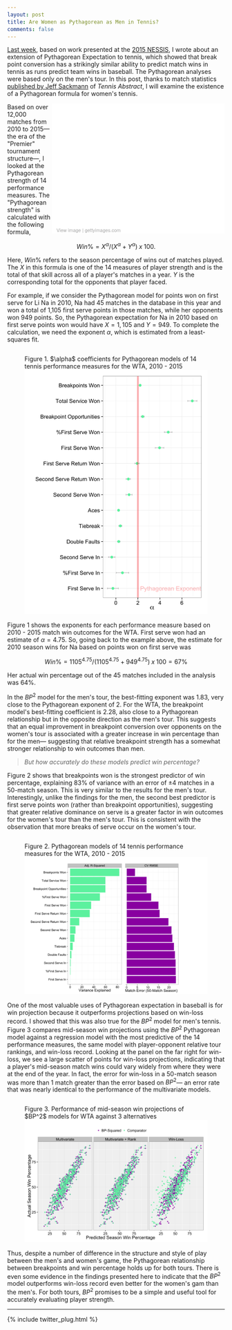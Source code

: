 ```yaml
---
layout: post
title: Are Women as Pythagorean as Men in Tennis?
comments: false
---
```


[Last week](http://on-the-t.com/2015/09/26/Converting-Clutch-Into-Wins/), based on work presented at the [2015 NESSIS](http://www.nessis.org/), I wrote about an extension of Pythagorean Expectation to tennis, which showed that break point conversion has a strikingly similar ability to predict match wins in tennis as runs predict team wins in baseball. The Pythagorean analyses were based only on the men's tour. In this post, thanks to match statistics [published by Jeff Sackmann](https://twitter.com/tennisabstract/status/640558405208424448) of _Tennis Abstract_, I will examine the existence of a Pythagorean formula for women's tennis.

<div class="getty embed image" style="background-color:#fff;display:inline-block;font-family:'Helvetica Neue',Helvetica,Arial,sans-serif;color:#a7a7a7;font-size:11px;width:100%;max-width:400px;float:right;"><div style="overflow:hidden;position:relative;height:0;padding:71.043771% 0 0 0;width:100%"><iframe src="//embed.gettyimages.com/embed/491095340?et=nDDLJfeeTrF-bmYbHrv-uA&viewMoreLink=off&sig=qhCOU88JqiZTvbqD8xcp8srG5igq0vSrDiVUTO_NRmk=&caption=true" width="594" height="422" scrolling="no" frameborder="0" style="display:inline-block;position:absolute;top:0;left:0;width:100%;height:100%;padding:5%;"></iframe></div><p style="margin:0;"></p><div style="padding:0;margin:0 0 0 10px;text-align:left;"><a href="http://www.gettyimages.com/detail/491095340" target="_blank" style="color:#a7a7a7;text-decoration:none;font-weight:normal !important;border:none;display:inline-block;">View image</a> | <a href="http://www.gettyimages.com" target="_blank" style="color:#a7a7a7;text-decoration:none;font-weight:normal !important;border:none;display:inline-block;">gettyimages.com</a></div></div>

Based on over 12,000 matches from 2010 to 2015&mdash;the era of the "Premier" tournament structure&mdash;, I looked at the Pythagorean strength of 14 performance measures. The "Pythagorean strength" is calculated with the following formula,

$$
Win\% = X^\alpha/(X^\alpha + Y^\alpha)\; x\; 100.
$$

Here, $Win\%$ refers to the season percentage of wins out of matches played. The $X$ in this formula is one of the 14 measures of player strength and is the total of that skill across all of a player's matches in a year. $Y$ is the corresponding total for the opponents that player faced. 

For example, if we consider the Pythagorean model for points won on first serve for Li Na in 2010, Na had 45 matches in the database in this year and won a total of 1,105 first serve points in those matches, while her opponents won 949 points. So, the Pythagorean expectation for Na in 2010 based on first serve points won would have $X = 1,105$ and $Y=949$. To complete the calculation, we need the exponent $\alpha$, which is estimated from a least-squares fit. 

<figure style="float:left;">
  <figcaption>Figure 1.  $\alpha$ coefficients for Pythagorean models of 14 tennis performance measures for the WTA, 2010 - 2015</figcaption>
  <img src="/assets/exponent-wta.png"/>
</figure>

Figure 1 shows the exponents for each performance measure based on 2010 - 2015 match win outcomes for the WTA. First serve won had an estimate of $\alpha = 4.75$. So, going back to the example above, the estimate for 2010 season wins for Na based on points won on first serve was 

$$
Win\% = 1105^4.75/(1105^4.75 + 949^4.75)\; x\; 100 = 67\%
$$

Her actual win percentage out of the 45 matches included in the analysis was 64%.

In the $BP^2$ model for the men's tour, the best-fitting exponent was 1.83, very close to the Pythagorean exponent of 2. For the WTA, the breakpoint model's best-fitting coefficient is 2.28, also close to a Pythagorean relationship but in the opposite direction as the men's tour. This suggests that an equal improvement in breakpoint conversion over opponents on the women's tour is associated with a greater increase in win percentage than for the men&mdash; suggesting that relative breakpoint strength has a somewhat stronger relationship to win outcomes than men. 

> _But how accurately do these models predict win percentage?_

Figure 2 shows that breakpoints won is the strongest predictor of win percentage, explaining 83% of variance with an error of $\pm4$ matches in a 50-match season. This is very similar to the results for the men's tour. Interestingly, unlike the findings for the men, the second best predictor is first serve points won (rather than breakpoint opportunities), suggesting that greater relative dominance on serve is a greater factor in win outcomes for the women's tour than the men's tour. This is consistent with the observation that more breaks of serve occur on the women's tour.

<figure style="float:left;">
  <figcaption>Figure 2. Pythagorean models of 14 tennis performance measures for the WTA, 2010 - 2015</figcaption>
  <img src="/assets/rmse_adjr_wta.png"/>
</figure>

One of the most valuable uses of Pythagorean expectation in baseball is for win projection because it outperforms projections based on win-loss record. I showed that this was also true for the $BP^2$ model for men's tennis. Figure 3 compares mid-season win projections using the $BP^2$ Pythagorean model against a regression model with the most predictive of the 14 performance measures, the same model with player-opponent relative tour rankings, and win-loss record. Looking at the panel on the far right for win-loss, we see a large scatter of points for win-loss projections, indicating that a player's mid-season match wins could vary widely from where they were at the end of the year. In fact, the error for win-loss in a 50-match season was more than 1 match greater than the error based on $BP^2$&mdash; an error rate that was nearly identical to the performance of the multivariate models.

<figure style="float:left;">
  <figcaption>Figure 3. Performance of mid-season win projections of $BP^2$ models for WTA against 3 alternatives</figcaption>
  <img src="/assets/wta-pythag-projection.png"/>
</figure>

Thus, despite a number of difference in the structure and style of play between the men's and women's game, the Pythagorean relationship between breakpoints and win percentage holds up for both tours. There is even some evidence in the findings presented here to indicate that the $BP^2$ model outperforms win-loss record even better for the women's gam than the men's. For both tours, $BP^2$ promises to be a simple and useful tool for accurately evaluating player strength. 

---

{% include twitter_plug.html %}
